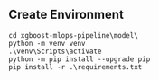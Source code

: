 ## Create Environment
```
cd xgboost-mlops-pipeline\model\
python -m venv venv
.\venv\Scripts\activate
python -m pip install --upgrade pip
pip install -r .\requirements.txt
```
